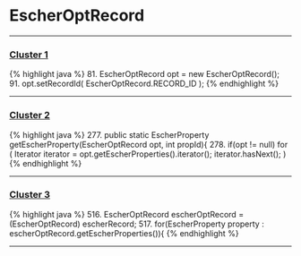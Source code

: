 # EscherOptRecord

***

### [Cluster 1](./1)
{% highlight java %}
81. EscherOptRecord opt = new EscherOptRecord();
91. opt.setRecordId( EscherOptRecord.RECORD_ID );
{% endhighlight %}

***

### [Cluster 2](./2)
{% highlight java %}
277. public static EscherProperty getEscherProperty(EscherOptRecord opt, int propId){
278.    if(opt != null) for ( Iterator iterator = opt.getEscherProperties().iterator(); iterator.hasNext(); )
{% endhighlight %}

***

### [Cluster 3](./3)
{% highlight java %}
516. EscherOptRecord escherOptRecord = (EscherOptRecord) escherRecord;
517. for(EscherProperty property : escherOptRecord.getEscherProperties()){
{% endhighlight %}

***

